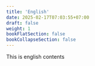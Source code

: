 ```yaml
---
title: 'English'
date: 2025-02-17T07:03:55+07:00
draft: false
weight: 1
bookFlatSection: false
bookCollapseSection: false
---
```


This is english contents
